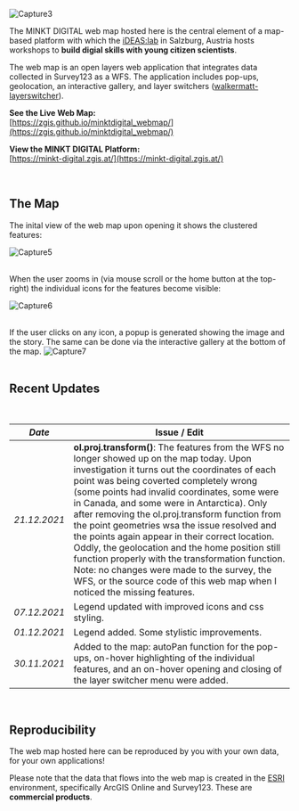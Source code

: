 ![Capture3](https://user-images.githubusercontent.com/81073205/152939922-2dc2d2c5-208f-4eef-807f-2048b539101b.PNG)

The MINKT DIGITAL web map hosted here is the central element of a map-based platform with which the [iDEAS:lab](https://ideaslab.plus.ac.at/) in Salzburg, Austria hosts workshops to **build digial skills with young citizen scientists**.

The web map is an open layers web application that integrates data collected in Survey123 as a WFS. The application includes pop-ups, geolocation, an interactive gallery, and layer switchers ([walkermatt-layerswitcher](https://github.com/walkermatt/ol-layerswitcher)). 


**See the Live Web Map:** <br/>
[https://zgis.github.io/minktdigital_webmap/](https://zgis.github.io/minktdigital_webmap/)

**View the MINKT DIGITAL Platform:** <br/>
[https://minkt-digital.zgis.at/](https://minkt-digital.zgis.at/)


<br/>

## The Map

The inital view of the web map upon opening it shows the clustered features:

![Capture5](https://user-images.githubusercontent.com/81073205/152940001-65e11f41-3453-48bf-be26-7ed5cf137f8e.PNG)
<br/>
<br/>

When the user zooms in (via mouse scroll or the home button at the top-right) the individual icons for the features become visible:

![Capture6](https://user-images.githubusercontent.com/81073205/152940014-3ee5c3f8-863d-4906-b74f-5fe91f68d6bb.PNG)
<br/>
<br/>

If the user clicks on any icon, a popup is generated showing the image and the story. The same can be done via the interactive gallery at the bottom of the map.
![Capture7](https://user-images.githubusercontent.com/81073205/152940030-168f6fda-b0f3-47b6-b574-68191d4db34d.PNG)
<br/>
<br/>

## Recent Updates

<br/>

| _Date_  | Issue / Edit |
| ------------- | ------------- |
| _21.12.2021_  | **ol.proj.transform()**: The features from the WFS no longer showed up on the map today. Upon investigation it turns out the coordinates of each point was being coverted completely wrong (some points had invalid coordinates, some were in Canada, and some were in Antarctica). Only after removing the ol.proj.transform function from the point geometries wsa the issue resolved and the points again appear in their correct location. Oddly, the geolocation and the home position still function properly with the transformation function. Note: no changes were made to the survey, the WFS, or the source code of this web map when I noticed the missing features.  | 
| _07.12.2021_  | Legend updated with improved icons and css styling. |
| _01.12.2021_  | Legend added. Some stylistic improvements. |
|  _30.11.2021_  | Added to the map: autoPan function for the pop-ups, on-hover highlighting of the individual features, and an on-hover opening and closing of the layer switcher menu were added.  |

<br/>

## Reproducibility

The web map hosted here can be reproduced by you with your own data, for your own applications! 

Please note that the data that flows into the web map is created in the [ESRI](https://www.esri.com/en-us/home) environment, specifically ArcGIS Online and Survey123. These are **commercial products**. 


